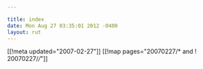 ```yaml
---

title: index
date: Mon Aug 27 03:35:01 2012 -0400
layout: rut
---
```


[[!meta updated="2007-02-27"]]
[[!map pages="20070227/* and ! 20070227/*/*"]]
